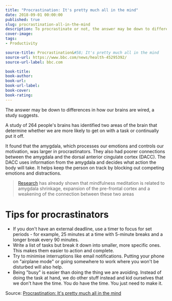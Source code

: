 ```yaml
---
title: "Procrastination: It's pretty much all in the mind"
date: 2018-09-01 00:00:00
published: true
slug: procrastination-all-in-the-mind
description: To procrastinate or not, the answer may be down to differences in how our brains are wired, a study suggests.
cover-image:
tags: 
- Productivity

source-title: Procrastination&#58; It's pretty much all in the mind
source-url: https://www.bbc.com/news/health-45295392/
source-url-label: bbc.com

book-title:
book-author:
book-url:
book-url-label:
book-cover:
book-rating:
---
```


The answer may be down to differences in how our brains are wired, a study suggests.

A study of 264 people's brains has identified two areas of the brain that determine whether we are more likely to get on with a task or continually put it off.

It found that the amygdala, which processes our emotions and controls our motivation, was larger in procrastinators. They also had poorer connections between the amygdala and the dorsal anterior cingulate cortex (DACC). The DACC uses information from the amygdala and decides what action the body will take. It helps keep the person on track by blocking out competing emotions and distractions.

> [Research](http://journals.plos.org/plosone/article?id=10.1371/journal.pone.0064574) has already shown that mindfulness meditation is related to amygdala shrinkage, expansion of the pre-frontal cortex and a weakening of the connection between these two areas

# Tips for procrastinators

- If you don't have an external deadline, use a timer to focus for set periods - for example, 25 minutes at a time with 5-minute breaks and a longer break every 90 minutes.
- Write a list of tasks but break it down into smaller, more specific ones. This makes them easier to action and complete.
- Try to minimise interruptions like email notifications. Putting your phone on "airplane mode" or going somewhere to work where you won't be disturbed will also help.
- Being "busy" is easier than doing the thing we are avoiding. Instead of doing the task at hand, we do other stuff instead and kid ourselves that we don't have the time. You do have the time. You just need to make it.

Source: [Procrastination: It's pretty much all in the mind](https://www.bbc.com/news/health-45295392/)
